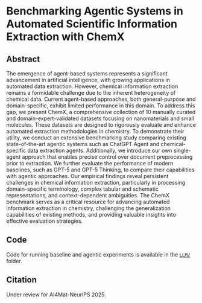 # Benchmarking Agentic Systems in Automated Scientific Information Extraction with ChemX


## Abstract

The emergence of agent-based systems represents a significant advancement in artificial intelligence, with growing applications in automated data extraction. However, chemical information extraction remains a formidable challenge due to the inherent heterogeneity of chemical data. Current agent-based approaches, both general-purpose and domain-specific, exhibit limited performance in this domain. To address this gap, we present ChemX, a comprehensive collection of 10 manually curated and domain-expert-validated datasets focusing on nanomaterials and small molecules. These datasets are designed to rigorously evaluate and enhance automated extraction methodologies in chemistry. To demonstrate their utility, we conduct an extensive benchmarking study comparing existing state-of-the-art agentic systems such as ChatGPT Agent and chemical-specific data extraction agents. Additionally, we introduce our own single-agent approach that enables precise control over document preprocessing prior to extraction. We further evaluate the performance of modern baselines, such as GPT-5 and GPT-5 Thinking, to compare their capabilities with agentic approaches. Our empirical findings reveal persistent challenges in chemical information extraction, particularly in processing domain-specific terminology, complex tabular and schematic representations, and context-dependent ambiguities. The ChemX benchmark serves as a critical resource for advancing automated information extraction in chemistry, challenging the generalization capabilities of existing methods, and providing valuable insights into effective evaluation strategies.

## Code

Code for running baseline and agentic experiments is available in the [`LLM/`](./LLM) folder.

## Citation

Under review for AI4Mat-NeurIPS 2025. 
